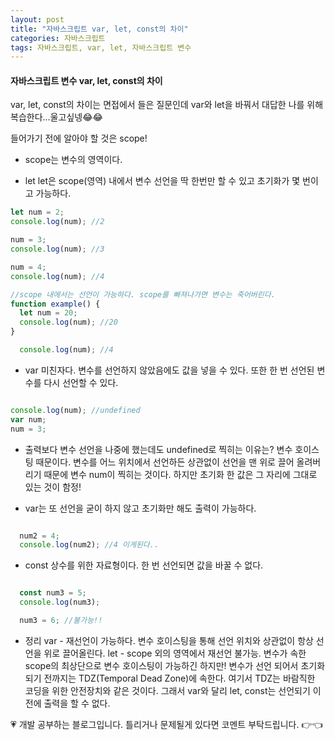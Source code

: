```yaml
---
layout: post
title: "자바스크립트 var, let, const의 차이"
categories: 자바스크립트
tags: 자바스크립트, var, let, 자바스크립트 변수
---
```


#### 자바스크립트 변수 var, let, const의 차이

var, let, const의 차이는 면접에서 들은 질문인데 var와 let을 바꿔서 대답한 나를 위해 복습한다...울고싶넹😂😂

들어가기 전에 알아야 할 것은 scope!
- scope는 변수의 영역이다.

- let
let은 scope(영역) 내에서 변수 선언을 딱 한번만 할 수 있고 초기화가 몇 번이고 가능하다.

```javascript
let num = 2;
console.log(num); //2

num = 3;
console.log(num); //3

num = 4;
console.log(num); //4

//scope 내에서는 선언이 가능하다. scope를 빠져나가면 변수는 죽어버린다.
function example() {
  let num = 20;
  console.log(num); //20
}

  console.log(num); //4
```

- var
미친자다. 변수를 선언하지 않았음에도 값을 넣을 수 있다. 또한 한 번 선언된 변수를 다시 선언할 수 있다.

```javascript

console.log(num); //undefined
var num;
num = 3;

```

- 출력보다 변수 선언을 나중에 했는데도 undefined로 찍히는 이유는?
변수 호이스팅 때문이다. 변수를 어느 위치에서 선언하든 상관없이 선언을 맨 위로 끌어 올려버리기 때문에 변수 num이 찍히는 것이다. 하지만 초기화 한 값은 그 자리에 그대로 있는 것이 함정!

- var는 또 선언을 굳이 하지 않고 초기화만 해도 출력이 가능하다.

```javascript

  num2 = 4;
  console.log(num2); //4 이게된다..

```

- const
상수를 위한 자료형이다. 한 번 선언되면 값을 바꿀 수 없다.

```javascript

  const num3 = 5;
  console.log(num3);

  num3 = 6; //불가능!!

```

- 정리
var - 재선언이 가능하다. 변수 호이스팅을 통해 선언 위치와 상관없이 항상 선언을 위로 끌어올린다.
let - scope 외의 영역에서 재선언 불가능. 변수가 속한 scope의 최상단으로 변수 호이스팅이 가능하긴 하지만! 변수가 선언 되어서 초기화 되기 전까지는 TDZ(Temporal Dead Zone)에 속한다. 여기서 TDZ는 바람직한 코딩을 위한 안전장치와 같은 것이다. 그래서 var와 달리 let, const는 선언되기 이전에 출력을 할 수 없다.


<div class="myc1" id="c1"><span>💗 개발 공부하는 블로그입니다. 틀리거나 문제될게 있다면 코멘트 부탁드립니다. 👉👈</span></div>
